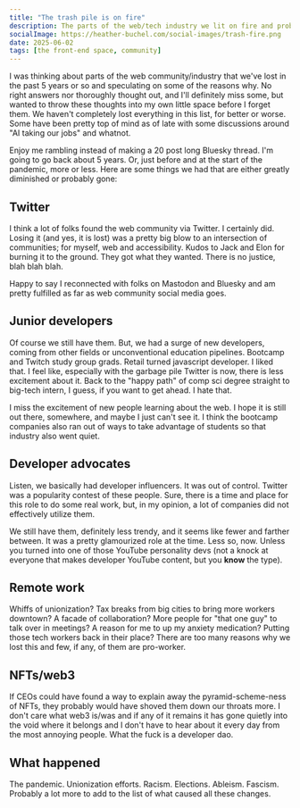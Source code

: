 ```yaml
---
title: "The trash pile is on fire"
description: The parts of the web/tech industry we lit on fire and probably aren't going to get back.
socialImage: https://heather-buchel.com/social-images/trash-fire.png
date: 2025-06-02
tags: [the front-end space, community]
---
```


I was thinking about parts of the web community/industry that we've lost in the past 5 years or so and speculating on some of the reasons why. No right answers nor thoroughly thought out, and I'll definitely miss some, but wanted to throw these thoughts into my own little space before I forget them. We haven't completely lost everything in this list, for better or worse. Some have been pretty top of mind as of late with some discussions around "AI taking our jobs" and whatnot.

Enjoy me rambling instead of making a 20 post long Bluesky thread. I'm going to go back about 5 years. Or, just before and at the start of the pandemic, more or less. Here are some things we had that are either greatly diminished or probably gone:

## Twitter 

I think a lot of folks found the web community via Twitter. I certainly did. Losing it (and yes, it is lost) was a pretty big blow to an intersection of communities; for myself, web and accessibility. Kudos to Jack and Elon for burning it to the ground. They got what they wanted. There is no justice, blah blah blah. 

Happy to say I reconnected with folks on Mastodon and Bluesky and am pretty fulfilled as far as web community social media goes.

## Junior developers

Of course we still have them. But, we had a surge of new developers, coming from other fields or unconventional education pipelines. Bootcamp and Twitch study group grads. Retail turned javascript developer. I liked that. I feel like, especially with the garbage pile Twitter is now, there is less excitement about it. Back to the "happy path" of comp sci degree straight to big-tech intern, I guess, if you want to get ahead. I hate that. 

I miss the excitement of new people learning about the web. I hope it is still out there, somewhere, and maybe I just can't see it. I think the bootcamp companies also ran out of ways to take advantage of students so that industry also went quiet.

## Developer advocates

Listen, we basically had developer influencers. It was out of control. Twitter was a popularity contest of these people. Sure, there is a time and place for this role to do some real work, but, in my opinion, a lot of companies did not effectively utilize them. 

We still have them, definitely less trendy, and it seems like fewer and farther between. It was a pretty glamourized role at the time. Less so, now. Unless you turned into one of those YouTube personality devs (not a knock at everyone that makes developer YouTube content, but you **know** the type).

## Remote work

Whiffs of unionization? Tax breaks from big cities to bring more workers downtown? A facade of collaboration? More people for "that one guy" to talk over in meetings? A reason for me to up my anxiety medication? Putting those tech workers back in their place? There are too many reasons why we lost this and few, if any, of them are pro-worker.

## NFTs/web3

If CEOs could have found a way to explain away the pyramid-scheme-ness of NFTs, they probably would have shoved them down our throats more. I don't care what web3 is/was and if any of it remains it has gone quietly into the void where it belongs and I don't have to hear about it every day from the most annoying people. What the fuck is a developer dao.

## What happened

The pandemic. Unionization efforts. Racism. Elections. Ableism. Fascism. Probably a lot more to add to the list of what caused all these changes.




